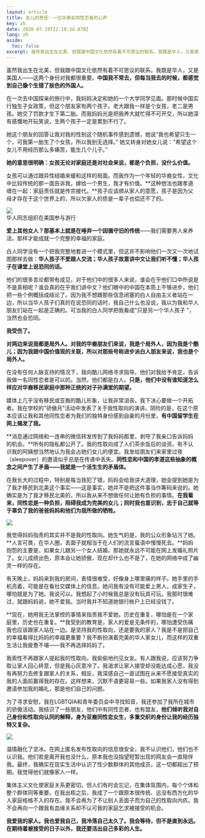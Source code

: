 ```yaml
---
layout: article
title: 女儿的责任：一位华裔女同性恋者的心声
key: zh
date: 2020-07-19T22:19:34.878Z
lang: zh
aside:
  toc: false
excerpt: 虽然我出生在北美，但我跟中国文化依然有着不可思议的联系。我既是华人，又是美国人——这两个身份对我都很重要。**中国我不常去，但每当我去的时候，都感觉到自己像个生错了肤色的外国人。**
---
```

虽然我出生在北美，但我跟中国文化依然有着不可思议的联系。我既是华人，又是美国人——这两个身份对我都很重要。**中国我不常去，但每当我去的时候，都感觉到自己像个生错了肤色的外国人。**

在一次去中国探亲的旅行中，我妈妈决定和她的一个大学同学见面。那时候中国实行独生子女政策，但这个朋友家有两个孩子。老大跟我一样是个女孩，老二是男孩。她交了罚款才生下第二胎。而我妈妈光是把我养大就忙得不可开交，所以她深有感慨地开玩笑说，生两个孩子一定是累到不行了。

她这个朋友的回答让我对我的性别这个随机事件感到遗憾，她说“我也希望只生一个，可我第一胎生了个女孩，所以我别无选择。” 她又转身对她女儿说："希望这个女儿不用经历那么多痛苦，能生几个儿子。”

**她的意思很明确：女孩无论对家庭还是对社会来说，都是个负担，没什么价值。**

女孩可以通过跟异性结婚来缓和这样的局面。而我作为一个年轻的华裔女性，文化中比较传统的那一面告诉我，嫁给一个男生，我才有价值。**这种想法也跟孝道缠在一起：家庭责任就是传宗接代。**孩子应该顺从家人的意愿，孩子是因为父母才存在于这个世界上的，所以欠家人的债是一辈子也偿还不了的。

![](https://mmbiz.qpic.cn/mmbiz_jpg/ja3qtofys6coQwA4RxiaGrFRkjkgN02tfQn6UYZgz27phia9oIhEAtgEGS1dMsnhdJsxfNpsMGbFzq404S3JJg4w/640?wx_fmt=jpeg&tp=webp&wxfrom=5&wx_lazy=1&wx_co=1)\
华人同志组织在美国参与游行

**爱上其他女人？那基本上就是在唾弃一个因循守旧的传统**——我们需要男人来养活，那样才能成就一个完整的幸福的家庭。

白人同学没有一个把我完整地套进一个模式里，但这并不影响他们一次又一次地试图那样去做：**华人孩子不爱跟人交流；华人孩子故意讲中文让我们听不懂；华人孩子在课堂上说恐同的话。**

他们的很多言论都带有成见，对于他们中的很多人来说，谁会在乎他们口中所说是不是真相呢？谁会真的在乎我们讲中文？他们眼中的中国在本质上不够进步，他们把一些个例概括成结论了。因为我不想跟那些信息闭塞的白人自由主义者站在一边，所以当华人孩子们真的在说恐同的话时，我自己什么也没说，我以为我和华人朋友们站在一起是正确的。可当我的白人同学把我看成"只是另一个华人孩子 "，当然也会恐同。

**我受伤了。**

**对两边来说我都是局外人。对我的华裔朋友们来说，我是个局外人，因为我是个酷儿；因为我跟中国价值观的关联，所以对那些号称进步派白人朋友来说，我也是个局外人。**

在没有任何人脉支持的情况下，我向酷儿网络寻求指导。他们对我给予肯定，告诉我做一名同性恋者是可以的。当然，他们都是白人。**只是，他们中没有谁知道怎么样应对华裔移民家庭中那种正统的对子孙满堂的期望。**

媒体上几乎没有移民或亚裔的酷儿形象，让我非常沮丧，我下决心要做一个开拓者。我在学校的"骄傲月"活动中发表了关于我性取向的演讲。阴险的是，在这个原本应该让我和其他同性恋者为我们的独特身份感到自豪的月份里，**有中国留学生在网上揭发了我。**

**消息通过网络和一连串的微信转发传到了我妈妈那里，剥夺了我亲口告诉妈妈的机会。**所有的隐私都公开了。我的性取向成了人们茶余饭后的谈资。有不认识我的阿姨想当然地认为我会占她们女儿的便宜。我发给朋友们来家里过夜（sleepover）的邀请似乎总是在传递中丢失。**同性恋和中国的孝道这些抽象的概念之间产生了矛盾——我就是一个活生生的矛盾体。**

在我长大的过程中，特别是每当我犯了错，妈妈会给我讲大道理，她会提到她是为了我才移民到北美这个事实——这是事实，她并不是把这件事当作筹码来说的。她确实是为了我才移民北美的，所以我从来不想做任何让她有负担的事情。**在我看来，同性恋是一种负担，阻碍我成为完美的女儿；同时我也意识到，忠于自己就等于辜负了我的爸爸妈妈和他们为我所做的牺牲。**

![](https://mmbiz.qpic.cn/mmbiz_png/ja3qtofys6dSZb4qwFS7GuYJP0hSWj6pRJVmSnWSicE7VerG9VTOlu9CHTDcTXTSRrU5h2rA7N3TtC8HEJM4VUg/640?wx_fmt=png&tp=webp&wxfrom=5&wx_lazy=1&wx_co=1)

我觉得妈妈指责的其实并不是我的性取向。她生气的是，我的公众形象玷污了她。**人言可畏，在华人圈，丢面子就相当于在人们的流言蜚语中慢慢死去。**妈妈抱怨的主要是，如果女儿跟另一个女人结婚，那她就永远不可能在网上发婚礼照片了。女儿成绩出色，原本会让她骄傲，现在却什么也不是了，在她的网络中成了幽灵一样的存在。

有天晚上，妈妈来到我的房间，表情很难受，好像身上哪里痛的样子。她手里的手机亮着，可能是在看社交媒体上的信息。她问我有没有可能爱上男人，成家生子，哪怕就是为了她。我说可以。我想起了小时候我总是没有玩具可玩。我那时很难过，就跟妈妈说，她不爱我。当时我并不知道她银行帐户上已经没钱了。

**现在，她用我无法掌控的事情来指责我不爱她。历史在重复，哪怕是在一个家庭里，历史也在重复。**我受到的教育是，家人的爱是无条件的，哪怕遭受伤痛我也应该跟家人站在一边。是坚持我的性取向，还是要我的家人？我是不是把自己的幸福看得比妈妈的幸福更重要？我不断扮演着完美的华人家女儿，而这样的双重生活让我疲惫不堪——我不再选择妈妈了。

我索性不再跟家人提起我的性取向。我偷偷地约见女友。有人跟我说，应该努力争取让家人回心转意，但是我心灰意冷了。我渴求让家人接受却没能达成心愿，我没有再努力去修复跟家人的关系，相反，我深感自己一直试图在从来不愿接受真实的我的人面前赢得我的存在。这样想来，沉默不语更容易一些。如果我家人没有得到邀请参加我的婚礼，那是他们自己的问题。

为了寻求安慰，我在LGBTQIA和青年委员会中寻找知音，我还参加了我所在城市的骄傲活动。我结识了一些朋友，他们中有同性恋者，也有盟友，**他们倾听我对自己身份和性取向认同的解释，身为亚裔同性恋女生，多重交织的身份让我的经历独特又复杂。**

![](https://mmbiz.qpic.cn/mmbiz_png/ja3qtofys6dSZb4qwFS7GuYJP0hSWj6pJrP8kqLEIqbicFrgG22l9s61aLWa4e6LQIRH0YRTAJRUqh0kWSB5tvg/640?wx_fmt=png&tp=webp&wxfrom=5&wx_lazy=1&wx_co=1)

温情融化了坚冰。在网上匿名发布性取向的信息很安全，我不认识他们，他们也不认识我。他们若是离开我也没什么，原本我也没指望短暂出现的网友会一直陪伴我。最终，我确实在现实生活中认识了性少数群体的其他成员，这一切都超出了预期。我觉得他们就像家人一样。

集体主义文化使家庭关系更密切。但人们有时会忘记，在集体氛围内，每个个体和整个群体同等重要。在我出柜之后，我成了一个跟原本很传统、远没有西方化的华人家庭格格不入的存在。我不会再为了不让别人丢面子而为自己的性取向内疚。我不会再向一个跟我有血缘关系却不认可我的家庭乞求被接受的机会。

**我爱我的家人。我也爱我自己，我冷落自己太久了。我会等待，但不是直到永远。在期待着被接受的日子以外，我还要活出自己多彩的人生。**